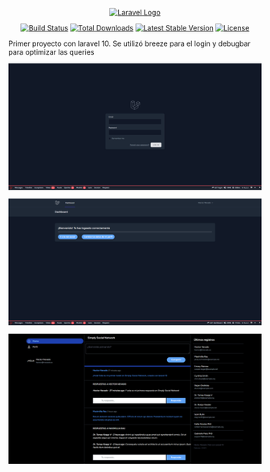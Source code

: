 <p align="center"><a href="https://laravel.com" target="_blank"><img src="https://raw.githubusercontent.com/laravel/art/master/logo-lockup/5%20SVG/2%20CMYK/1%20Full%20Color/laravel-logolockup-cmyk-red.svg" width="400" alt="Laravel Logo"></a></p>

<p align="center">
<a href="https://github.com/laravel/framework/actions"><img src="https://github.com/laravel/framework/workflows/tests/badge.svg" alt="Build Status"></a>
<a href="https://packagist.org/packages/laravel/framework"><img src="https://img.shields.io/packagist/dt/laravel/framework" alt="Total Downloads"></a>
<a href="https://packagist.org/packages/laravel/framework"><img src="https://img.shields.io/packagist/v/laravel/framework" alt="Latest Stable Version"></a>
<a href="https://packagist.org/packages/laravel/framework"><img src="https://img.shields.io/packagist/l/laravel/framework" alt="License"></a>
</p>

<p>Primer proyecto con laravel 10. Se utilizó breeze para el login y debugbar para optimizar las queries</p>

<p><img src="https://github.com/hnevado/Simply-Social-Network-Laravel10/blob/master/public/img/login.png"></p>
<p><img src="https://github.com/hnevado/Simply-Social-Network-Laravel10/blob/master/public/img/dashboard.png"></p>
<p><img src="https://github.com/hnevado/Simply-Social-Network-Laravel10/blob/master/public/img/principal.png"></p>
